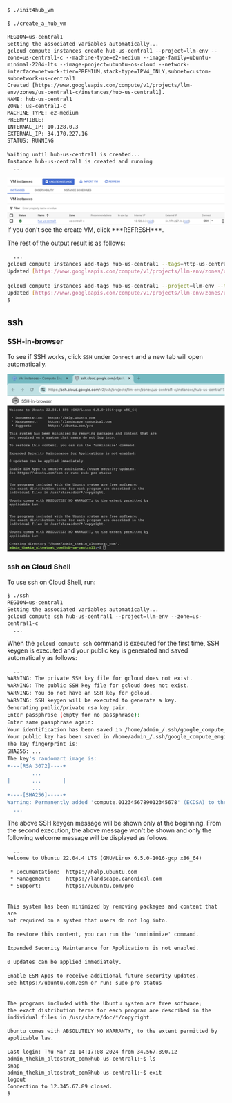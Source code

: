 

```bash
$ ./init4hub_vm
```

```bash
$ ./create_a_hub_vm
```
```
REGION=us-central1
Setting the associated variables automatically...
gcloud compute instances create hub-us-central1 --project=llm-env --zone=us-central1-c --machine-type=e2-medium --image-family=ubuntu-minimal-2204-lts --image-project=ubuntu-os-cloud --network-interface=network-tier=PREMIUM,stack-type=IPV4_ONLY,subnet=custom-subnetwork-us-central1
Created [https://www.googleapis.com/compute/v1/projects/llm-env/zones/us-central1-c/instances/hub-us-central1].
NAME: hub-us-central1
ZONE: us-central1-c
MACHINE_TYPE: e2-medium
PREEMPTIBLE: 
INTERNAL_IP: 10.128.0.3
EXTERNAL_IP: 34.170.227.16
STATUS: RUNNING

Waiting until hub-us-central1 is created...
Instance hub-us-central1 is created and running
  ...
```
<img src="images/create_a_hub_vm-success.png">
If you don't see the create VM, click ***REFRESH***.

The rest of the output result is as follows:
```bash
  ...
gcloud compute instances add-tags hub-us-central1 --tags=http-us-central1 --project=llm-env --zone=us-central1-c
Updated [https://www.googleapis.com/compute/v1/projects/llm-env/zones/us-central1-c/instances/hub-us-central1].

gcloud compute instances add-tags hub-us-central1 --project=llm-env --tags=ssh-us-central1 --zone=us-central1-c
Updated [https://www.googleapis.com/compute/v1/projects/llm-env/zones/us-central1-c/instances/hub-us-central1].
$
```

## ssh
### SSH-in-browser
To see if SSH works, click `SSH` under `Connect` and a new tab will open automatically.

<img src='images/ssh-in-browser-welcome_to_ubuntu_22_04_5_lts.png'>

### ssh on Cloud Shell
To use ssh on Cloud Shell, run:
```
$ ./ssh
REGION=us-central1
Setting the associated variables automatically...
gcloud compute ssh hub-us-central1 --project=llm-env --zone=us-central1-c
  ...
```
When the `gcloud compute ssh` command is executed for the first time, SSH keygen is executed and your public key is generated and saved automatically as follows:

```bash
  ...
WARNING: The private SSH key file for gcloud does not exist.
WARNING: The public SSH key file for gcloud does not exist.
WARNING: You do not have an SSH key for gcloud.
WARNING: SSH keygen will be executed to generate a key.
Generating public/private rsa key pair.
Enter passphrase (empty for no passphrase): 
Enter same passphrase again: 
Your identification has been saved in /home/admin_/.ssh/google_compute_engine
Your public key has been saved in /home/admin_/.ssh/google_compute_engine.pub
The key fingerprint is:
SHA256: ...
The key's randomart image is:
+---[RSA 3072]----+
        ...
|       ...       |
        ...
+----[SHA256]-----+
Warning: Permanently added 'compute.0123456789012345678' (ECDSA) to the list of known hosts.
  ...
```
The above SSH keygen message will be shown only at the beginning. From the second execution, the above message won't be shown and only the following welcome message will be displayed as follows.

```
  ...
Welcome to Ubuntu 22.04.4 LTS (GNU/Linux 6.5.0-1016-gcp x86_64)

 * Documentation:  https://help.ubuntu.com
 * Management:     https://landscape.canonical.com
 * Support:        https://ubuntu.com/pro


This system has been minimized by removing packages and content that are
not required on a system that users do not log into.

To restore this content, you can run the 'unminimize' command.

Expanded Security Maintenance for Applications is not enabled.

0 updates can be applied immediately.

Enable ESM Apps to receive additional future security updates.
See https://ubuntu.com/esm or run: sudo pro status


The programs included with the Ubuntu system are free software;
the exact distribution terms for each program are described in the
individual files in /usr/share/doc/*/copyright.

Ubuntu comes with ABSOLUTELY NO WARRANTY, to the extent permitted by
applicable law.

Last login: Thu Mar 21 14:17:08 2024 from 34.567.890.12
admin_thekim_altostrat_com@hub-us-central1:~$ ls
snap
admin_thekim_altostrat_com@hub-us-central1:~$ exit
logout
Connection to 12.345.67.89 closed.
$
```
